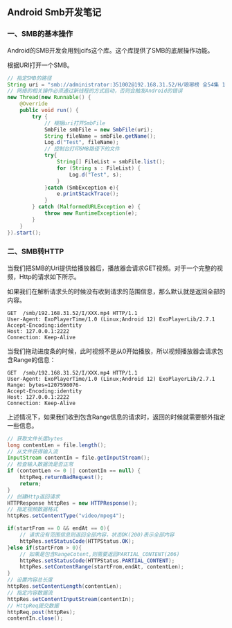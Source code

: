## Android Smb开发笔记

### 一、SMB的基本操作

Android的SMB开发会用到jcifs这个库。这个库提供了SMB的底层操作功能。

根据URI打开一个SMB。

```java
// 指定SMB的路径
String uri = "smb://administrator:351002@192.168.31.52/H/琅琊榜 全54集 1080P/";
// 网络的相关操作必须通过新线程的方式启动，否则会触发Android的错误
new Thread(new Runnable() {
    @Override
    public void run() {
        try {
            // 根据uri打开SmbFile
            SmbFile smbFile = new SmbFile(uri);
            String fileName = smbFile.getName();
            Log.d("Test", fileName);
            // 控制台打印SMB路径下的文件
            try{
                String[] FileList = smbFile.list();
                for (String s : FileList) {
                    Log.d("Test", s);
                }
            }catch (SmbException e){
                e.printStackTrace();
            }
        } catch (MalformedURLException e) {
            throw new RuntimeException(e);
        }
    }
}).start();
```

### 二、SMB转HTTP

当我们把SMB的Uri提供给播放器后，播放器会请求GET视频。对于一个完整的视频，Http的请求如下所示。

如果我们在解析请求头的时候没有收到请求的范围信息，那么默认就是返回全部的内容。

```shell
GET  /smb/192.168.31.52/I/XXX.mp4 HTTP/1.1
User-Agent: ExoPlayerTime/1.0 (Linux;Android 12) ExoPlayerLib/2.7.1
Accept-Encoding:identity
Host: 127.0.0.1:2222
Connection: Keep-Alive
```

当我们拖动进度条的时候，此时视频不是从0开始播放，所以视频播放器会请求包含Range的信息：

```Shell
GET  /smb/192.168.31.52/I/XXX.mp4 HTTP/1.1
User-Agent: ExoPlayerTime/1.0 (Linux;Android 12) ExoPlayerLib/2.7.1
Range: bytes=1207598076-
Accept-Encoding:identity
Host: 127.0.0.1:2222
Connection: Keep-Alive
```

上述情况下，如果我们收到包含Range信息的请求时，返回的时候就需要额外指定一些信息。

```Java
// 获取文件长度bytes
long contentLen = file.length();
// 从文件获得输入流
InputStream contentIn = file.getInputStream();
// 检查输入数据流是否正常
if (contentLen <= 0 || contentIn == null) {
    httpReq.returnBadRequest();
    return;
}
// 创建Http返回请求
HTTPResponse httpRes = new HTTPResponse();
// 指定视频数据格式
httpRes.setContentType("video/mpeg4");

if(startFrom == 0 && endAt == 0){
    // 请求没有范围信息则返回全部内容，状态OK(200)表示全部内容
    httpRes.setStatusCode(HTTPStatus.OK);
}else if(startFrom > 0){
    // 如果是包含RangeCotent,则需要返回PARTIAL_CONTENT(206)
    httpRes.setStatusCode(HTTPStatus.PARTIAL_CONTENT);
    httpRes.setContentRange(startFrom,endAt, contentLen);
}
// 设置内容总长度
httpRes.setContentLength(contentLen);
// 指定内容数据流
httpRes.setContentInputStream(contentIn);
// HttpReq提交数据
httpReq.post(httpRes);
contentIn.close();
```

